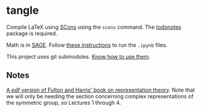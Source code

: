 # tangle

Compile LaTeX using [SCons](http://scons.org/) using the `scons` command.
The [todonotes](http://www.ctan.org/pkg/todonotes) package is required.

Math is in [SAGE](http://www.sagemath.org/).
Follow [these instructions](http://www.liafa.univ-paris-diderot.fr/~labbe/blogue/2013/02/using-sage-in-the-new-ipython-notebook/) to run the `.ipynb` files.

This project uses git submodules.
[Know how to use them](http://git-scm.com/book/en/Git-Tools-Submodules#Cloning-a-Project-with-Submodules).

## Notes

[A pdf version of Fulton and Harris' book on representation theory](http://isites.harvard.edu/fs/docs/icb.topic1381051.files/fulton-harris-representation-theory.pdf).
Note that we will only be needing the section concerning complex representations of the symmetric group, so Lectures 1 through 4.
